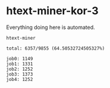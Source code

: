 # htext-miner-kor-3

Everything doing here is automated.

```
htext-miner

total: 6357/9855 (64.50532724505327%)

job0: 1149
job1: 1331
job2: 1252
job3: 1373
job4: 1252
```